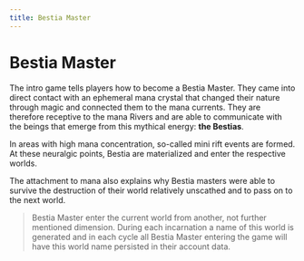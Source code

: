 ```yaml
---
title: Bestia Master
---
```

# <i class="fas fa-user"></i> Bestia Master

The intro game tells players how to become a Bestia Master. They came into direct contact with an ephemeral mana crystal
that changed their nature through magic and connected them to the mana currents. They are therefore receptive to the
mana Rivers and are able to communicate with the beings that emerge from this mythical energy: **the Bestias**.

In areas with high mana concentration, so-called mini rift events are formed. At these neuralgic points, Bestia are
materialized and enter the respective worlds.

The attachment to mana also explains why Bestia masters were able to survive the destruction of their world relatively
unscathed and to pass on to the next world.

> Bestia Master enter the current world from another, not further mentioned dimension. During each incarnation
> a name of this world is generated and in each cycle all Bestia Master entering the game will have this world name
> persisted in their account data.
>